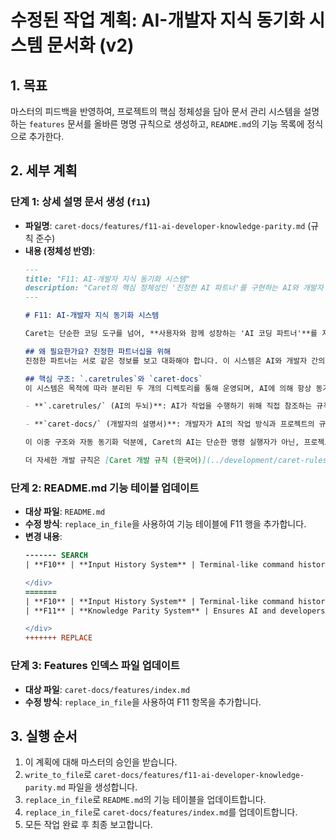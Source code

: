 # 수정된 작업 계획: AI-개발자 지식 동기화 시스템 문서화 (v2)

## 1. 목표
마스터의 피드백을 반영하여, 프로젝트의 핵심 정체성을 담아 문서 관리 시스템을 설명하는 `features` 문서를 올바른 명명 규칙으로 생성하고, `README.md`의 기능 목록에 정식으로 추가한다.

## 2. 세부 계획

### 단계 1: 상세 설명 문서 생성 (`f11`)
- **파일명**: `caret-docs/features/f11-ai-developer-knowledge-parity.md` (규칙 준수)
- **내용 (정체성 반영)**:
  ```markdown
  ---
  title: "F11: AI-개발자 지식 동기화 시스템"
  description: "Caret의 핵심 정체성인 '진정한 AI 파트너'를 구현하는 AI와 개발자 간의 1:1 지식 동기화 시스템을 알아봅니다."
  ---

  # F11: AI-개발자 지식 동기화 시스템

  Caret는 단순한 코딩 도구를 넘어, **사용자와 함께 성장하는 'AI 코딩 파트너'**를 지향합니다. 이 비전을 실현하는 핵심 기술이 바로 AI와 개발자가 완벽하게 동일한 지식을 공유하는 **1:1 지식 동기화 시스템**입니다.

  ## 왜 필요한가요? 진정한 파트너십을 위해
  진정한 파트너는 서로 같은 정보를 보고 대화해야 합니다. 이 시스템은 AI와 개발자 간의 정보 불균형을 없애, AI가 개발자의 의도를 정확히 파악하고 개발자는 AI의 작업 방식을 신뢰할 수 있는 환경을 만듭니다.

  ## 핵심 구조: `.caretrules`와 `caret-docs`
  이 시스템은 목적에 따라 분리된 두 개의 디렉토리를 통해 운영되며, AI에 의해 항상 동기화됩니다.

  - **`.caretrules/` (AI의 두뇌)**: AI가 작업을 수행하기 위해 직접 참조하는 규칙과 워크플로우의 집합입니다. 기계가 가장 효율적으로 처리할 수 있는 `YAML`, `JSON` 등의 형식으로 구성되어 있습니다.

  - **`caret-docs/` (개발자의 설명서)**: 개발자가 AI의 작업 방식과 프로젝트의 규칙을 쉽게 이해할 수 있도록 작성된 인간 친화적인 문서입니다.

  이 이중 구조와 자동 동기화 덕분에, Caret의 AI는 단순한 명령 실행자가 아닌, 프로젝트의 규칙을 완벽히 이해하는 진정한 팀원으로 기능할 수 있습니다.

  더 자세한 개발 규칙은 [Caret 개발 규칙 (한국어)](../development/caret-rules.ko.md) 문서를 참조하세요.
  ```

### 단계 2: README.md 기능 테이블 업데이트
- **대상 파일**: `README.md`
- **수정 방식**: `replace_in_file`을 사용하여 기능 테이블에 F11 행을 추가합니다.
- **변경 내용**:
  ```diff
  ------- SEARCH
  | **F10** | **Input History System** | Terminal-like command history | [📖 Details](caret-docs/features/f10-input-history-system.md) |

  </div>
  =======
  | **F10** | **Input History System** | Terminal-like command history | [📖 Details](caret-docs/features/f10-input-history-system.md) |
  | **F11** | **Knowledge Parity System** | Ensures AI and developers share the same knowledge for seamless collaboration | [📖 Details](caret-docs/features/f11-ai-developer-knowledge-parity.md) |

  </div>
  +++++++ REPLACE
  ```

### 단계 3: Features 인덱스 파일 업데이트
- **대상 파일**: `caret-docs/features/index.md`
- **수정 방식**: `replace_in_file`을 사용하여 F11 항목을 추가합니다.

## 3. 실행 순서
1. 이 계획에 대해 마스터의 승인을 받습니다.
2. `write_to_file`로 `caret-docs/features/f11-ai-developer-knowledge-parity.md` 파일을 생성합니다.
3. `replace_in_file`로 `README.md`의 기능 테이블을 업데이트합니다.
4. `replace_in_file`로 `caret-docs/features/index.md`를 업데이트합니다.
5. 모든 작업 완료 후 최종 보고합니다.
